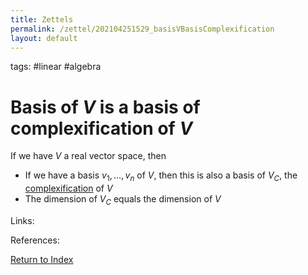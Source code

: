 ```yaml
---
title: Zettels
permalink: /zettel/202104251529_basisVBasisComplexification
layout: default
---
```

tags: #linear #algebra

# Basis of $V$ is a basis of complexification of $V$

If we have $V$ a real vector space, then

- If we have a basis $v_1, \ldots, v_n$ of $V$, then this is also a basis of $V_C$, the [complexification](202104251520_complexificationOfV) of $V$
- The dimension of $V_C$ equals the dimension of $V$

Links: 

References: 

[Return to Index](index)